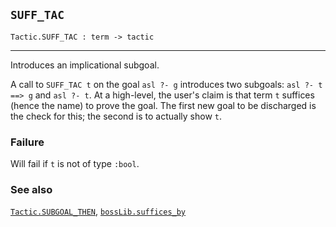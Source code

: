 ## `SUFF_TAC`

``` hol4
Tactic.SUFF_TAC : term -> tactic
```

------------------------------------------------------------------------

Introduces an implicational subgoal.

A call to `SUFF_TAC t` on the goal `asl ?- g` introduces two subgoals:
`asl ?- t ==> g` and `asl ?- t`. At a high-level, the user's claim is
that term `t` suffices (hence the name) to prove the goal. The first new
goal to be discharged is the check for this; the second is to actually
show `t`.

### Failure

Will fail if `t` is not of type `:bool`.

### See also

[`Tactic.SUBGOAL_THEN`](#Tactic.SUBGOAL_THEN),
[`bossLib.suffices_by`](#bossLib.suffices_by)
